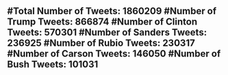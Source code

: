 #Total Number of Tweets: 1860209 
#Number of Trump Tweets: 866874
#Number of Clinton Tweets: 570301
#Number of Sanders Tweets: 236925
#Number of Rubio Tweets: 230317
#Number of Carson Tweets: 146050
#Number of Bush Tweets: 101031
---
